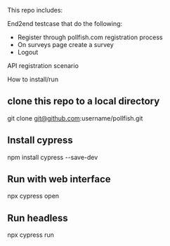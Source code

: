 This repo includes:

End2end testcase that do the following:
- Register through pollfish.com registration process
- On surveys page create a survey
- Logout

API registration scenario

How to install/run
## clone this repo to a local directory
git clone git@github.com:username/pollfish.git
## Install cypress
npm install cypress --save-dev
## Run with web interface
npx cypress open
## Run headless
npx cypress run
